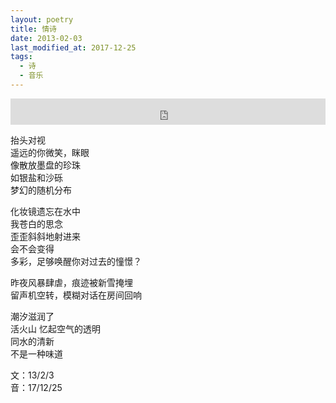 ```yaml
---
layout: poetry
title: 情诗
date: 2013-02-03
last_modified_at: 2017-12-25
tags:
  - 诗
  - 音乐
---
```

<iframe style="border: 0; width: 100%; height: 42px;" src="https://bandcamp.com/EmbeddedPlayer/album=4270813475/size=small/bgcol=333333/linkcol=4ec5ec/artwork=none/track=1522620350/transparent=true/" seamless><a href="https://feeshy.bandcamp.com/album/illusory-island">illusory island by feeshy</a></iframe>

抬头对视<br>
遥远的你微笑，眯眼<br>
像散放墨盘的珍珠<br>
如银盐和沙砾<br>
梦幻的随机分布

化妆镜遗忘在水中<br>
我苍白的思念<br>
歪歪斜斜地射进来<br>
会不会变得<br>
多彩，足够唤醒你对过去的憧憬？

昨夜风暴肆虐，痕迹被新雪掩埋<br>
留声机空转，模糊对话在房间回响<br>

潮汐滋润了<br>
活火山 忆起空气的透明<br>
同水的清新<br>
不是一种味道

文：13/2/3<br>
音：17/12/25
